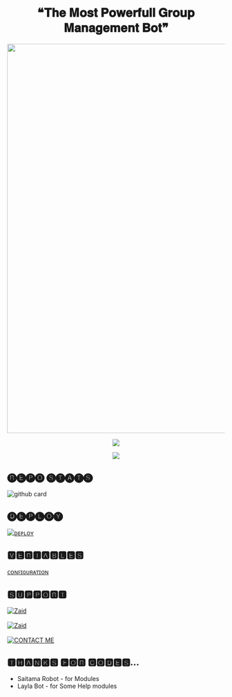 <h1 align = "center"> ❝𝐓𝐡𝐞 𝐌𝐨𝐬𝐭 𝐏𝐨𝐰𝐞𝐫𝐟𝐮𝐥𝐥 𝐆𝐫𝐨𝐮𝐩 𝐌𝐚𝐧𝐚𝐠𝐞𝐦𝐞𝐧𝐭 𝐁𝐨𝐭❞ </h1>


<p align = "center"><a herf = "https://t.me/Zaid2_Ro_bot" alt = "Zaid"><img src = "https://telegra.ph/file/9c71bd26b7772df92684a.jpg" width = "900"></a></p>

<p align = "center">
<a href = "https://python.org">
<img src = "https://forthebadge.com/images/badges/made-with-python.svg">
</p>
</a>

<p align = "center">
<a href = "https://github.com/Itsunknown-12/Zaid-Robot">
<img src = "https://forthebadge.com/images/badges/open-source.svg">
</p>
</a>

## 🅡🅔🅟🅞 🅢🅣🅐🅣🅢
![github card](https://github-readme-stats.vercel.app/api/pin/?username=Itsunknown-12&repo=Zaid-Robot&theme=dark)

## 🅓🅔🅟🅛🅞🅨
[![ᴅᴇᴘʟᴏʏ](https://www.herokucdn.com/deploy/button.svg)](https://heroku.com/deploy?template=https://github.com/Itsunknown-12/TGN-Robot)


## 🆅🅴🆁🅸🅰🅱🅻🅴🆂
[ᴄᴏɴꜰɪɢᴜʀᴀᴛɪᴏɴ](https://github.com/Itsunknown-12/Zaid-Robot/blob/master/Configuration)

## 🆂🆄🅿🅿🅾🆁🆃
[![Zaid](https://img.shields.io/badge/Zaid-Channel-red?style=for-the-badge&logo=telegram)](https://t.me/SUPERIOR_BOTS)</br></br>
[![Zaid](https://img.shields.io/badge/Superior-Group-red?style=for-the-badge&logo=telegram)](https://t.me/SUPERIOR_SUPPORT)</br></br>
[![CONTACT ME](https://img.shields.io/badge/Telegram-Contact%20Me-informational)](https://t.me/Timesisnotwaiting)

## 🆃🅷🅰🅽🅺🆂 🅵🅾🆁 🅲🅾🅳🅴🆂...

 - Saitama Robot - for Modules
 - Layla Bot - for Some Help modules


